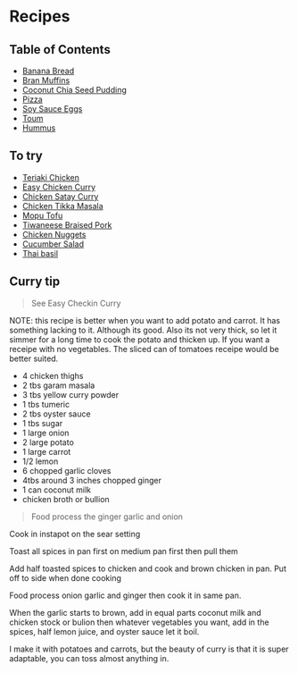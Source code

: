 # Recipes

## Table of Contents

- [Banana Bread](https://github.com/gabrie30/recipes/blob/main/all/banana-bread.md)
- [Bran Muffins](https://github.com/gabrie30/recipes/blob/main/all/bran-muffins.md)
- [Coconut Chia Seed Pudding](https://github.com/gabrie30/recipes/blob/main/all/coconut-chia-seed-pudding.md)
- [Pizza](https://github.com/gabrie30/recipes/blob/main/all/pizza.md)
- [Soy Sauce Eggs](https://github.com/gabrie30/recipes/blob/main/all/soy-sauce-eggs.md)
- [Toum](https://github.com/gabrie30/recipes/blob/main/all/toum.md)
- [Hummus](https://github.com/gabrie30/recipes/blob/main/all/hummus.md)

## To try

- [Teriaki Chicken](https://www.tiktok.com/@markedrestaurant/video/7405554469343087877?_r=1&_t=8p93QmazzBu)
- [Easy Chicken Curry](https://thefoodcharlatan.com/easy-chicken-curry-recipe/)
- [Chicken Satay Curry](https://www.recipetineats.com/chicken-satay-curry/)
- [Chicken Tikka Masala](https://www.youtube.com/watch?v=zGkvjK0KrdY)
- [Mopu Tofu](https://www.tiktok.com/@dougdoesdelicious/video/7404239050258844971?_r=1&_t=8ozVszHag94)
- [Tiwaneese Braised Pork](https://www.tiktok.com/@dougdoesdelicious/video/7396011140192455978?_r=1)
- [Chicken Nuggets](https://x.com/TheFigen_/status/1820131829497893191)
- [Cucumber Salad](https://www.tiktok.com/@logagm/video/7397443556899687685?_t=8oT1m7o0sAc&_r=1)
- [Thai basil](https://www.tiktok.com/@iankewks/video/7360334836831128838?_r=1&_t=8mU4eeYSPAU)

## Curry tip

> See Easy Checkin Curry

NOTE: this recipe is better when you want to add potato and carrot. It has something lacking to it. Although its good. Also its not very thick, so let it simmer for a long time to cook the potato and thicken up. If you want a receipe with no vegetables. The sliced can of tomatoes receipe would be better suited.

- 4 chicken thighs
- 2 tbs garam masala
- 3 tbs yellow curry powder
- 1 tbs tumeric
- 2 tbs oyster sauce
- 1 tbs sugar
- 1 large onion
- 2 large potato
- 1 large carrot
- 1/2 lemon
- 6 chopped garlic cloves
- 4tbs around 3 inches chopped ginger
- 1 can coconut milk
- chicken broth or bullion

> Food process the ginger garlic and onion


Cook in instapot on the sear setting

Toast all spices in pan first on medium pan first then pull them

Add half toasted spices to chicken and cook and brown chicken in pan. Put off to side when done cooking

Food process onion garlic and ginger then cook it in same pan.

When the garlic starts to brown, add in equal parts coconut milk and chicken stock or bulion then whatever vegetables you want, add in the spices, half lemon juice, and oyster sauce let it boil.

I make it with potatoes and carrots, but the beauty of curry is that it is super adaptable, you can toss almost anything in.
